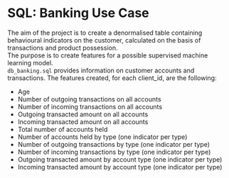 # SQL: Banking Use Case
The aim of the project is to create a denormalised table containing behavioural indicators on the customer, calculated on the basis of transactions and product possession.   
The purpose is to create features for a possible supervised machine learning model.  
`db_banking.sql` provides information on customer accounts and transactions.
The features created, for each client_id, are the following:
- Age
- Number of outgoing transactions on all accounts
- Number of incoming transactions on all accounts
- Outgoing transacted amount on all accounts
- Incoming transacted amount on all accounts
- Total number of accounts held
- Number of accounts held by type (one indicator per type)
- Number of outgoing transactions by type (one indicator per type)
- Number of incoming transactions by type (one indicator per type)
- Outgoing transacted amount by account type (one indicator per type)
- Incoming transacted amount by account type (one indicator per type)
